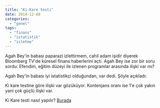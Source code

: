 ```yaml
---
title: "Ki-Kare testi"
date: 2014-12-08
categories: 
  - "genel"
tags: 
  - "finans"
  - "istatistik"
  - "isletme"
---
```


Agah Bey'in babası paparazi izlettirmem, cahil adam işidir diyerek Bloomberg TV'de küresel finans haberlerini açtı. Agah Bey ise zor bir soru sordu: Efendim, eğitim düzeyi ile izlenen programlar arasında ilişki var mı?

Agah Bey'in babası iyi istatistikçi olduğundan, var dedi. Şöyle açıkladı:

Ki kare testine göre ilişki var gözüküyor. Kontenjans oranı ise 1'e çok yakın yani çok güçlü ilişki var.

Ki Kare testi nasıl yapılır? [Burada](http://acikders.ankara.edu.tr/pluginfile.php/231/mod_resource/content/3/9-Kategorisel%20Veri%20Analizi%20%28Ki%20kare%29.pdf)
